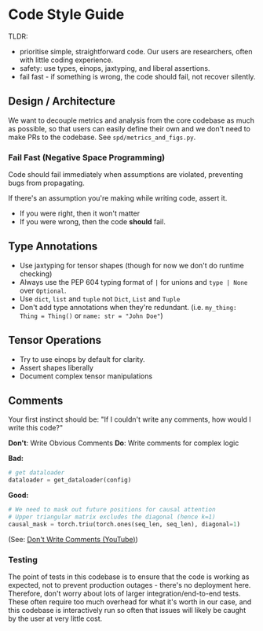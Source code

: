 # Code Style Guide

TLDR:
- prioritise simple, straightforward code. Our users are researchers, often with little coding experience.
- safety: use types, einops, jaxtyping, and liberal assertions.
- fail fast - if something is wrong, the code should fail, not recover silently.


## Design / Architecture

We want to decouple metrics and analysis from the core codebase as much as possible, so that users can easily define their own and we don't need to make PRs to the codebase. See `spd/metrics_and_figs.py`.

### Fail Fast (Negative Space Programming)
Code should fail immediately when assumptions are violated, preventing bugs from propagating.

If there's an assumption you're making while writing code, assert it.
- If you were right, then it won't matter
- If you were wrong, then the code **should** fail.

## Type Annotations
- Use jaxtyping for tensor shapes (though for now we don't do runtime checking)
- Always use the PEP 604 typing format of `|` for unions and `type | None` over `Optional`.
- Use `dict`, `list` and `tuple` not `Dict`, `List` and `Tuple`
- Don't add type annotations when they're redundant. (i.e. `my_thing: Thing = Thing()` or `name: str = "John Doe"`)

## Tensor Operations
- Try to use einops by default for clarity.
- Assert shapes liberally
- Document complex tensor manipulations

## Comments

Your first instinct should be: "If I couldn't write any comments, how would I write this code?"

**Don't**: Write Obvious Comments
**Do**: Write comments for complex logic

**Bad:**
```python
# get dataloader
dataloader = get_dataloader(config)
```

**Good:**
```python
# We need to mask out future positions for causal attention
# Upper triangular matrix excludes the diagonal (hence k=1)
causal_mask = torch.triu(torch.ones(seq_len, seq_len), diagonal=1)
```

(See: [Don't Write Comments (YouTube)](https://www.youtube.com/watch?v=Bf7vDBBOBUA))


### Testing

The point of tests in this codebase is to ensure that the code is working as expected, not to prevent production outages - there's no deployment here.
Therefore, don't worry about lots of larger integration/end-to-end tests. These often require too much overhead for what it's worth in our case, and
this codebase is interactively run so often that issues will likely be caught by the user at very little cost.
